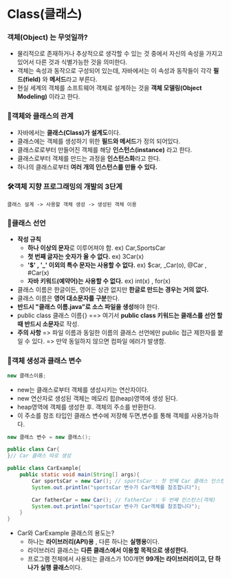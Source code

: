 # Class(클래스)

### **객체(Object)** 는 무엇일까?

- 물리적으로 존재하거나 추상적으로 생각할 수 있는 것 중에서 자신의 속성을 가지고 있어서 다른 것과 식별가능한 것을 의미한다.
- 객체는 속성과 동작으로 구성되어 있는데, 자바에서는 이 속성과 동작들이 각각 **필드(field)** 와
  **메서드**라고 부른다.
- 현실 세계의 객체를 소프트웨어 객체로 설계하는 것을 **객체 모델링(Object Modeling)** 이라고 한다.

### 🔗객체와 클래스의 관계

- 자바에서는 **클래스(Class)가 설계도**이다.
- 클래스에는 객체를 생성하기 위한 **필드와 메서드**가 정의 되어있다.
- 클래스로로부터 만들어진 객체를 해당 **인스턴스(instance)** 라고 한다.
- 클래스로부터 객체를 만드는 과정을 **인스턴스화**라고 한다.
- 하나의 클래스로부터 **여러 개의 인스턴스를 만들 수 있다.**

### 🛠객체 지향 프로그래밍의 개발의 3단계

```
클래스 설계 -> 사용할 객체 생성 -> 생성된 객체 이용
```

### 📌클래스 선언

- **작성 규칙**
  - **하나 이상의 문자**로 이루어져야 함. ex) Car,SportsCar
  - **첫 번째 글자는 숫자가 올 수 없다.** ex) 3Car(x)
  - **'$' , '\_' 이외의 특수 문자는 사용할 수 없다.** ex) $car, \_Car(o), @Car , #Car(x)
  - **자바 키워드(예약어)는 사용할 수 없다.** ex) int(x) , for(x)
- 클래스 이름은 한글이든, 영어든 상관 없지만 **한글로 만드는 경우는 거의 없다.**
- 클래스 이름은 **영어 대소문자를 구분**한다.
- **반드시 "클래스 이름.java"로 소스 파일을 생성**해야 한다.
- public class 클래스 이름{} ==> 여기서 **public class 키워드는 클래스를 선언 할 때 반드시 소문자**로 작성.
- **주의 사항** => 파일 이름과 동일한 이름의 클래스 선언에만 public 접근 제한자를 붙일 수 있다.
  => 만약 동일하지 않으면 컴파일 에러가 발생함.

### 📌객체 생성과 클래스 변수

```java
new 클래스이름;
```

- new는 클래스로부터 객체를 생성시키는 연산자이다.
- new 연산자로 생성된 객체는 메모리 힙(heap)영역에 생성 된다.
- heap영역에 객체를 생성한 후. 객체의 주소를 반환한다.
- 이 주소를 참조 타입인 클래스 변수에 저장해 두면,변수를 통해 객체를 사용가능하다.

```java
new 클래스 변수 = new 클래스();
```

```java
public class Car{
}// Car 클래스 따로 생성

public class CarExample{
    public static void main(String[] args){
        Car sportsCar = new Car(); // sportsCar : 첫 번째 Car 클래스 인스턴스(객체)
        System.out.println("sportsCar 변수가 Car객체를 참조합니다");

        Car fatherCar = new Car(); // fatherCar : 두 번째 인스턴스(객체)
        System.out.println("sportsCar 변수가 Car객체를 참조합니다");
    }
}
```

- Car와 CarExample 클래스의 용도는?
  - 하나는 **라이브러리(API)용** , 다른 하나는 **실행용**이다.
  - 라이브러리 클래스는 **다른 클래스에서 이용할 목적으로 생성한다.**
  - 프로그램 전체에서 사용되는 클래스가 100개면 **99개는 라이브러리이고, 단 하나가 실행 클래스**이다.
